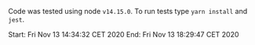 Code was tested using node `v14.15.0`.
To run tests type `yarn install` and `jest`.

Start: Fri Nov 13 14:34:32 CET 2020
End: Fri Nov 13 18:29:47 CET 2020
